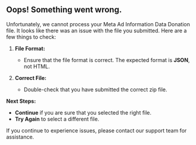 ## Oops! Something went wrong.

Unfortunately, we cannot process your Meta Ad Information Data Donation file. It looks like there was an issue with the file you submitted. Here are a few things to check:

1. **File Format:**
   - Ensure that the file format is correct. The expected format is **JSON**, not HTML.

2. **Correct File:**
   - Double-check that you have submitted the correct zip file.

**Next Steps:**
- **Continue** if you are sure that you selected the right file.
- **Try Again** to select a different file.

If you continue to experience issues, please contact our support team for assistance.